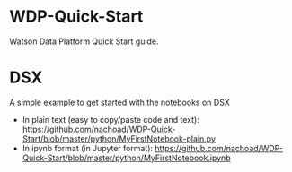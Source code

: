 # WDP-Quick-Start

Watson Data Platform Quick Start guide.

# DSX
A simple example to get started with the notebooks on DSX
- In plain text (easy to copy/paste code and text): https://github.com/nachoad/WDP-Quick-Start/blob/master/python/MyFirstNotebook-plain.py
- In ipynb format (in Jupyter format): https://github.com/nachoad/WDP-Quick-Start/blob/master/python/MyFirstNotebook.ipynb
